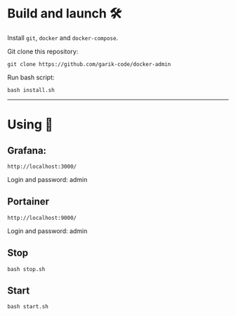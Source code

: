 # Build and launch 🛠

Install `git`, `docker` and `docker-compose`.

Git clone this repository:

```
git clone https://github.com/garik-code/docker-admin
```

Run bash script:

```
bash install.sh
```

---

# Using 👏


## Grafana: 

`http://localhost:3000/`

Login and password: admin


## Portainer 

`http://localhost:9000/`

Login and password: admin


## Stop

```
bash stop.sh
```

## Start

```
bash start.sh
```
